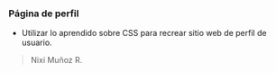 ### Página de perfil

- Utilizar lo aprendido sobre CSS para recrear sitio web de perfil de usuario.

> Nixi Muñoz R.